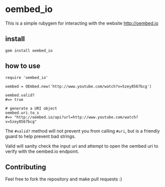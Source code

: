 # oembed_io

This is a simple rubygem for interacting with the website http://oembed.io

## install

    gem install oembed_io

## how to use

    require 'oembed_io'

    oembed = OEmbed.new('http://www.youtube.com/watch?v=5zey8567bcg')

    oembed.valid?
    #=> true

    # generate a URI object
    oembed.uri.to_s
    #=> "http://oembed.io/api?url=http://www.youtube.com/watch?v=5zey8567bcg"

The `#valid?` method will not prevent you from calling `#uri`, but is a friendly guard to help prevent bad strings.

Valid will sanity check the input uri and attempt to open the oembed uri to verify with the oembed.io endpoint.

## Contributing

Feel free to fork the repository and make pull requests :)